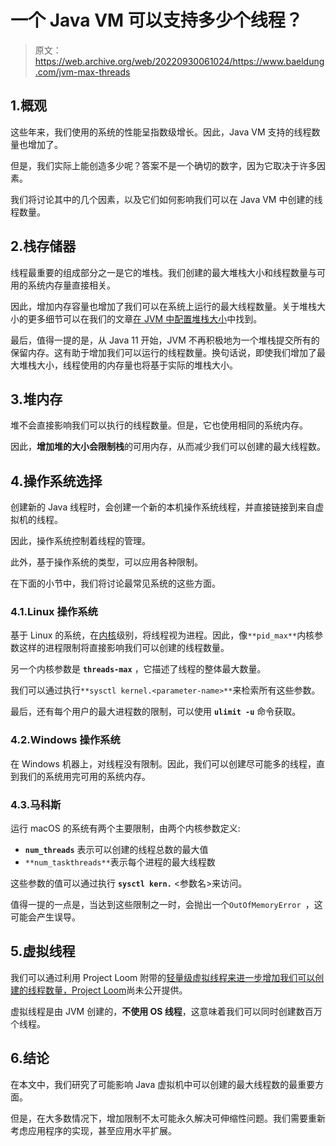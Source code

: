 # 一个 Java VM 可以支持多少个线程？

> 原文：<https://web.archive.org/web/20220930061024/https://www.baeldung.com/jvm-max-threads>

## 1.概观

这些年来，我们使用的系统的性能呈指数级增长。因此，Java VM 支持的线程数量也增加了。

但是，我们实际上能创造多少呢？答案不是一个确切的数字，因为它取决于许多因素。

我们将讨论其中的几个因素，以及它们如何影响我们可以在 Java VM 中创建的线程数量。

## 2.栈存储器

线程最重要的组成部分之一是它的堆栈。我们创建的最大堆栈大小和线程数量与可用的系统内存量直接相关。

因此，增加内存容量也增加了我们可以在系统上运行的最大线程数量。关于堆栈大小的更多细节可以在我们的文章[在 JVM 中配置堆栈大小](/web/20220716081743/https://www.baeldung.com/jvm-configure-stack-sizes)中找到。

最后，值得一提的是，从 Java 11 开始，JVM 不再积极地为一个堆栈提交所有的保留内存。这有助于增加我们可以运行的线程数量。换句话说，即使我们增加了最大堆栈大小，线程使用的内存量也将基于实际的堆栈大小。

## 3.堆内存

堆不会直接影响我们可以执行的线程数量。但是，它也使用相同的系统内存。

因此，**增加堆的大小会限制栈**的可用内存，从而减少我们可以创建的最大线程数。

## 4.操作系统选择

创建新的 Java 线程时，会创建一个新的本机操作系统线程，并直接链接到来自虚拟机的线程。

因此，操作系统控制着线程的管理。

此外，基于操作系统的类型，可以应用各种限制。

在下面的小节中，我们将讨论最常见系统的这些方面。

### 4.1.Linux 操作系统

基于 Linux 的系统，在[内核](/web/20220716081743/https://www.baeldung.com/cs/os-kernel)级别，将线程视为进程。因此，像`**pid_max**`内核参数这样的进程限制将直接影响我们可以创建的线程数量。

另一个内核参数是 **`threads-max`** ，它描述了线程的整体最大数量。

我们可以通过执行`**sysctl kernel.<parameter-name>**`来检索所有这些参数。

最后，还有每个用户的最大进程数的限制，可以使用 **`ulimit -u`** 命令获取。

### 4.2.Windows 操作系统

在 Windows 机器上，对线程没有限制。因此，我们可以创建尽可能多的线程，直到我们的系统用完可用的系统内存。

### 4.3.马科斯

运行 macOS 的系统有两个主要限制，由两个内核参数定义:

*   **`num_threads`** 表示可以创建的线程总数的最大值
*   `**num_taskthreads**`表示每个进程的最大线程数

这些参数的值可以通过执行 **`sysctl kern.`** <参数名>来访问。

值得一提的一点是，当达到这些限制之一时，会抛出一个`OutOfMemoryError `，这可能会产生误导。

## 5.虚拟线程

我们可以通过利用 Project Loom 附带的[轻量级虚拟线程来进一步增加我们可以创建的线程数量，Project Loom](/web/20220716081743/https://www.baeldung.com/java-virtual-thread-vs-thread)尚未公开提供。

虚拟线程是由 JVM 创建的，**不使用 OS 线程**，这意味着我们可以同时创建数百万个线程。

## 6.结论

在本文中，我们研究了可能影响 Java 虚拟机中可以创建的最大线程数的最重要方面。

但是，在大多数情况下，增加限制不太可能永久解决可伸缩性问题。我们需要重新考虑应用程序的实现，甚至应用水平扩展。